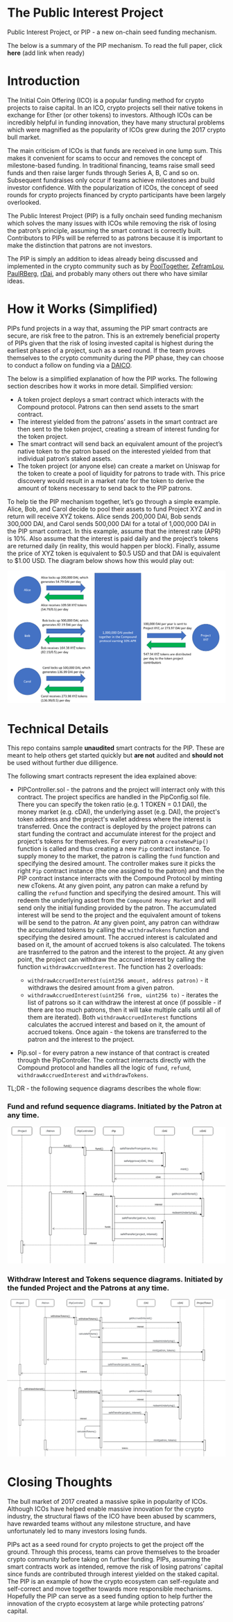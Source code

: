 # The Public Interest Project
Public Interest Project, or PIP - a new on-chain seed funding mechanism.

The below is a summary of the PIP mechanism.  To read the full paper, click **here** (add link when ready)

# Introduction
The Initial Coin Offering (ICO) is a popular funding method for crypto projects to raise capital.  In an ICO, crypto projects sell their native tokens in exchange for Ether (or other tokens) to investors.  Although ICOs can be incredibly helpful in funding innovation, they have many structural problems which were magnified as the popularity of ICOs grew during the 2017 crypto bull market.  

The main criticism of ICOs is that funds are received in one lump sum.  This makes it convenient for scams to occur and removes the concept of milestone-based funding.  In traditional financing, teams raise small seed funds and then raise larger funds through Series A, B, C and so on. Subsequent fundraises only occur if teams achieve milestones and build investor confidence.  With the popularization of ICOs, the concept of seed rounds for crypto projects financed by crypto participants have been largely overlooked.

The Public Interest Project (PIP) is a fully onchain seed funding mechanism which solves the many issues with ICOs while removing the risk of losing the patron’s principle, assuming the smart contract is correctly built. Contributors to PIPs will be referred to as patrons because it is important to make the distinction that patrons are not investors.

The PIP is simply an addition to ideas already being discussed and implemented in the crypto community such as by [PoolTogether](https://github.com/pooltogether/pooltogether-contracts/tree/master/contracts), [ZeframLou](https://github.com/ZeframLou/pooled-cdai), [PaulRBerg](https://github.com/ethereum/EIPs/issues/2212), [rDai](https://twitter.com/pet3rpan_/status/1161376583950540800?s=09), and probably many others out there who have similar ideas.

# How it Works (Simplified)
PIPs fund projects in a way that, assuming the PIP smart contracts are secure, are risk free to the patron. This is an extremely beneficial property of PIPs given that the risk of losing invested capital is highest during the earliest phases of a project, such as a seed round.  If the team proves themselves to the crypto community during the PIP phase, they can choose to conduct a follow on funding via a [DAICO](https://ethresear.ch/t/explanation-of-daicos/465).  

The below is a simplified explanation of how the PIP works.  The following section describes how it works in more detail.  Simplified version:  

-	A token project deploys a smart contract which interacts with the Compound protocol. Patrons can then send assets to the smart contract.
-	The interest yielded from the patrons’ assets in the smart contract are then sent to the token project, creating a stream of interest funding for the token project.
-	The smart contract will send back an equivalent amount of the project’s native token to the patron based on the interested yielded from that individual patron’s staked assets.
-	The token project (or anyone else) can create a market on Uniswap for the token to create a pool of liquidity for patrons to trade with. This price discovery would result in a market rate for the token to derive the amount of tokens necessary to send back to the PIP patrons.

To help tie the PIP mechanism together, let’s go through a simple example. Alice, Bob, and Carol decide to pool their assets to fund Project XYZ and in return will receive XYZ tokens. Alice sends 200,000 DAI, Bob sends 300,000 DAI, and Carol sends 500,000 DAI for a total of 1,000,000 DAI in the PIP smart contract. In this example, assume that the interest rate (APR) is 10%. Also assume that the interest is paid daily and the project’s tokens are returned daily (in reality, this would happen per block). Finally, assume the price of XYZ token is equivalent to $0.5 USD and that DAI is equivalent to $1.00 USD. The diagram below shows how this would play out: 

![abstract-workflow-diagram](https://github.com/kraikov/pip-seed-funding-mvp/blob/master/docs/abstract-workflow-diagram.png)

# Technical Details
This repo contains sample **unaudited** smart contracts for the PIP. These are meant to help others get started quickly but **are not** audited and **should not** be used without further due dilligence.

The following smart contracts represent the idea explained above:

- PIPController.sol - the patrons and the project will interract only with this contract. The project specifics are handled in the PipConfig.sol file. There you can specify the token ratio (e.g. 1 TOKEN = 0.1 DAI), the money market (e.g. cDAI), the underlying asset (e.g. DAI), the project's token address and the project's wallet address where the interest is transferred. Once the contract is deployed by the project patrons can start funding the contract and accumulate interest for the project and project's tokens for themselves. For every patron a `createNewPip()` function is called and thus creating a new `Pip` contract instance. To supply money to the market, the patron is calling the `fund` function and specifying the desired amount. The controller makes sure it picks the right `Pip` contract instance (the one assigned to the patron) and then the PIP contract instance interracts with the Compound Protocol by minting new cTokens. At any given point, any patron can make a refund by calling the `refund` function and specifying the desired amount. This will redeem the underlying asset from the `Compound Money Market` and will send only the initial funding provided by the patron. The accumulated interest will be send to the project and the equivalent amount of tokens will be send to the patron.
At any given point, any patron can withdraw the accumulated tokens by calling the `withdrawTokens` function and specifying the desired amount. The accrued interest is calculated and based on it, the amount of accrued tokens is also calculated. The tokens are trasnferred to the patron and the interest to the project.
At any given point, the project can withdraw the accrued interest by calling the function `withdrawAccruedInterest`. The function has 2 overloads:
  - `withdrawAccruedInterest(uint256 amount, address patron)` - it withdraws the desired amount from a given patron. 
  - `withdrawAccruedInterest(uint256 from, uint256 to)` - iterates the list of patrons so it can withdraw the interest at once (if possible - if there are too much patrons, then it will take multiple calls until all of them are iterated).
Both `withdrawAccruedInterest` functions calculates the accrued interest and based on it, the amount of accrued tokens. Once again - the tokens are transferred to the patron and the interest to the project.

- Pip.sol - for every patron a new instance of that contract is created through the PipController. The contract interracts directly with the Compound protocol and handles all the logic of `fund`, `refund`, `withdrawAccruedInterest` and `withdrawTokens`.

TL;DR - the following sequence diagrams describes the whole flow:

### Fund and refund sequence diagrams. Initiated by the Patron at any time.
![fund-refund-diagram](https://github.com/kraikov/pip-seed-funding-mvp/blob/master/docs/fund-refund-diagram.png)
 
 ### Withdraw Interest and Tokens sequence diagrams. Initiated by the funded Project and the Patrons at any time.
![interest-tokens-withdraw-diagram](https://github.com/kraikov/pip-seed-funding-mvp/blob/master/docs/interest-token-withdraw-diagram.png)


# Closing Thoughts

The bull market of 2017 created a massive spike in popularity of ICOs.  Although ICOs have helped enable massive innovation for the crypto industry, the structural flaws of the ICO have been abused by scammers, have rewarded teams without any milestone structure, and have unfortunately led to many investors losing funds. 

PIPs act as a seed round for crypto projects to get the project off the ground.  Through this process, teams can prove themselves to the broader crypto community before taking on further funding.  PIPs, assuming the smart contracts work as intended, remove the risk of losing patrons’ capital since funds are contributed through interest yielded on the staked capital.  The PIP is an example of how the crypto ecosystem can self-regulate and self-correct and move together towards more responsible mechanisms. Hopefully the PIP can serve as a seed funding option to help further the innovation of the crypto ecosystem at large while protecting patrons’ capital.
